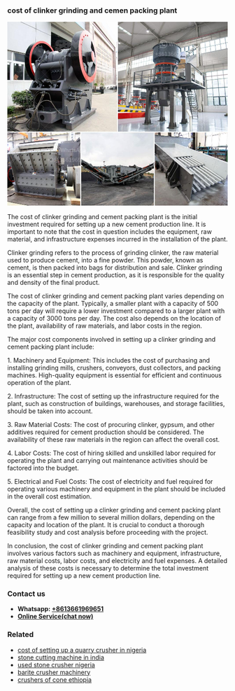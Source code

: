 <h3>cost of clinker grinding and cemen packing plant</h3><img src='1704951612.jpg' alt=''><p>The cost of clinker grinding and cement packing plant is the initial investment required for setting up a new cement production line. It is important to note that the cost in question includes the equipment, raw material, and infrastructure expenses incurred in the installation of the plant.</p><p>Clinker grinding refers to the process of grinding clinker, the raw material used to produce cement, into a fine powder. This powder, known as cement, is then packed into bags for distribution and sale. Clinker grinding is an essential step in cement production, as it is responsible for the quality and density of the final product.</p><p>The cost of clinker grinding and cement packing plant varies depending on the capacity of the plant. Typically, a smaller plant with a capacity of 500 tons per day will require a lower investment compared to a larger plant with a capacity of 3000 tons per day. The cost also depends on the location of the plant, availability of raw materials, and labor costs in the region.</p><p>The major cost components involved in setting up a clinker grinding and cement packing plant include:</p><p>1. Machinery and Equipment: This includes the cost of purchasing and installing grinding mills, crushers, conveyors, dust collectors, and packing machines. High-quality equipment is essential for efficient and continuous operation of the plant.</p><p>2. Infrastructure: The cost of setting up the infrastructure required for the plant, such as construction of buildings, warehouses, and storage facilities, should be taken into account.</p><p>3. Raw Material Costs: The cost of procuring clinker, gypsum, and other additives required for cement production should be considered. The availability of these raw materials in the region can affect the overall cost.</p><p>4. Labor Costs: The cost of hiring skilled and unskilled labor required for operating the plant and carrying out maintenance activities should be factored into the budget.</p><p>5. Electrical and Fuel Costs: The cost of electricity and fuel required for operating various machinery and equipment in the plant should be included in the overall cost estimation.</p><p>Overall, the cost of setting up a clinker grinding and cement packing plant can range from a few million to several million dollars, depending on the capacity and location of the plant. It is crucial to conduct a thorough feasibility study and cost analysis before proceeding with the project.</p><p>In conclusion, the cost of clinker grinding and cement packing plant involves various factors such as machinery and equipment, infrastructure, raw material costs, labor costs, and electricity and fuel expenses. A detailed analysis of these costs is necessary to determine the total investment required for setting up a new cement production line.</p><h3>Contact us</h3><ul><li><strong>Whatsapp:&nbsp;<a href="https://wa.me/8613661969651">+8613661969651</a></strong></li><li><a href="https://swt.shibang-china.com/?git&amp;zhl&amp;cost of clinker grinding and cemen packing plant"><strong>Online Service(chat now)</strong></a></li></ul><h3>Related</h3><ul><li><a href='cost of setting up a quarry crusher in nigeria.md'>cost of setting up a quarry crusher in nigeria</a></li><li><a href='stone cutting machine in india.md'>stone cutting machine in india</a></li><li><a href='used stone crusher nigeria.md'>used stone crusher nigeria</a></li><li><a href='barite crusher machinery.md'>barite crusher machinery</a></li><li><a href='crushers of cone ethiopia.md'>crushers of cone ethiopia</a></li></ul>